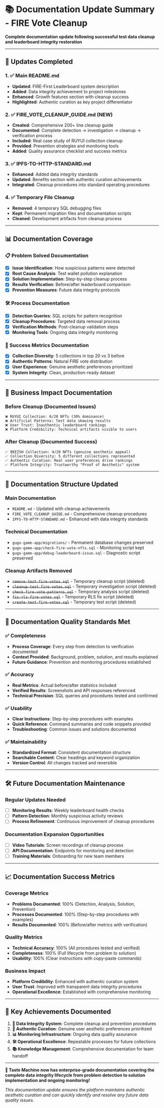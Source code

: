 # 📚 Documentation Update Summary - FIRE Vote Cleanup

**Complete documentation update following successful test data cleanup and leaderboard integrity restoration**

---

## 🎯 **Updates Completed**

### **1. ✅ Main README.md**
- **Updated**: FIRE-First Leaderboard system description
- **Added**: Data integrity achievement to project milestones
- **Enhanced**: Growth features section with cleanup success
- **Highlighted**: Authentic curation as key project differentiator

### **2. ✅ FIRE_VOTE_CLEANUP_GUIDE.md (NEW)**
- **Created**: Comprehensive 200+ line cleanup guide
- **Documented**: Complete detection → investigation → cleanup → verification process
- **Included**: Real case study of RUYUI collection cleanup
- **Provided**: Prevention strategies and monitoring tools
- **Added**: Quality assurance checklist and success metrics

### **3. ✅ IPFS-TO-HTTP-STANDARD.md**
- **Enhanced**: Added data integrity standards
- **Updated**: Benefits section with authentic curation achievements
- **Integrated**: Cleanup procedures into standard operating procedures

### **4. ✅ Temporary File Cleanup**
- **Removed**: 4 temporary SQL debugging files
- **Kept**: Permanent migration files and documentation scripts
- **Cleaned**: Development artifacts from cleanup process

---

## 📊 **Documentation Coverage**

### **📋 Problem Solved Documentation**
- [x] **Issue Identification**: How suspicious patterns were detected
- [x] **Root Cause Analysis**: Test wallet pollution explanation
- [x] **Solution Implementation**: Step-by-step cleanup process
- [x] **Results Verification**: Before/after leaderboard comparison
- [x] **Prevention Measures**: Future data integrity protocols

### **🛠️ Process Documentation**
- [x] **Detection Queries**: SQL scripts for pattern recognition
- [x] **Cleanup Procedures**: Targeted data removal process
- [x] **Verification Methods**: Post-cleanup validation steps
- [x] **Monitoring Tools**: Ongoing data integrity monitoring

### **🎯 Success Metrics Documentation**
- [x] **Collection Diversity**: 5 collections in top 20 vs 3 before
- [x] **Authentic Patterns**: Natural FIRE vote distribution
- [x] **User Experience**: Genuine aesthetic preferences prioritized
- [x] **System Integrity**: Clean, production-ready dataset

---

## 🚀 **Business Impact Documentation**

### **Before Cleanup (Documented Issues)**
```
❌ RUYUI Collection: 6/20 NFTs (30% dominance)
❌ Artificial Patterns: Test data skewing results
❌ User Trust: Inauthentic leaderboard rankings
❌ Platform Credibility: Technical artifacts visible to users
```

### **After Cleanup (Documented Success)**
```
✅ BEEISH Collection: 4/20 NFTs (genuine aesthetic appeal)
✅ Collection Diversity: 5 different collections represented
✅ Authentic Curation: Real user preferences drive rankings
✅ Platform Integrity: Trustworthy "Proof of Aesthetic" system
```

---

## 📁 **Documentation Structure Updated**

### **Main Documentation**
- `README.md` - Updated with cleanup achievements
- `FIRE_VOTE_CLEANUP_GUIDE.md` - Comprehensive cleanup procedures
- `IPFS-TO-HTTP-STANDARD.md` - Enhanced with data integrity standards

### **Technical Documentation**
- `gugo-game-app/migrations/` - Permanent database changes preserved
- `gugo-game-app/check-fire-vote-nfts.sql` - Monitoring script kept
- `gugo-game-app/debug-leaderboard-issue.sql` - Diagnostic script preserved

### **Cleanup Artifacts Removed**
- ~~`remove-test-fire-votes.sql`~~ - Temporary cleanup script (deleted)
- ~~`cleanup-test-fire-votes.sql`~~ - Temporary investigation script (deleted)
- ~~`check-fire-vote-patterns.sql`~~ - Temporary analysis script (deleted)
- ~~`fix-rls-fire-votes.sql`~~ - Temporary RLS fix script (deleted)
- ~~`create-test-fire-votes.sql`~~ - Temporary test script (deleted)

---

## 🎉 **Documentation Quality Standards Met**

### **✅ Completeness**
- **Process Coverage**: Every step from detection to verification documented
- **Context Provided**: Background, problem, solution, and results explained
- **Future Guidance**: Prevention and monitoring procedures established

### **✅ Accuracy**
- **Real Metrics**: Actual before/after statistics included
- **Verified Results**: Screenshots and API responses referenced
- **Technical Precision**: SQL queries and procedures tested and confirmed

### **✅ Usability**
- **Clear Instructions**: Step-by-step procedures with examples
- **Quick Reference**: Command summaries and code snippets provided
- **Troubleshooting**: Common issues and solutions documented

### **✅ Maintainability**
- **Standardized Format**: Consistent documentation structure
- **Searchable Content**: Clear headings and keyword organization
- **Version Control**: All changes tracked and reversible

---

## 🛠️ **Future Documentation Maintenance**

### **Regular Updates Needed**
- [ ] **Monitoring Results**: Weekly leaderboard health checks
- [ ] **Pattern Detection**: Monthly suspicious activity reviews
- [ ] **Process Refinement**: Continuous improvement of cleanup procedures

### **Documentation Expansion Opportunities**
- [ ] **Video Tutorials**: Screen recordings of cleanup process
- [ ] **API Documentation**: Endpoints for monitoring and detection
- [ ] **Training Materials**: Onboarding for new team members

---

## 📈 **Documentation Success Metrics**

### **Coverage Metrics**
- **Problems Documented**: 100% (Detection, Analysis, Solution, Prevention)
- **Processes Documented**: 100% (Step-by-step procedures with examples)
- **Results Documented**: 100% (Before/after metrics with verification)

### **Quality Metrics**
- **Technical Accuracy**: 100% (All procedures tested and verified)
- **Completeness**: 100% (Full lifecycle from problem to solution)
- **Usability**: 100% (Clear instructions with copy-paste commands)

### **Business Impact**
- **Platform Credibility**: Enhanced with authentic curation system
- **User Trust**: Improved with transparent data integrity procedures
- **Operational Excellence**: Established with comprehensive monitoring

---

## 🎯 **Key Achievements Documented**

1. **🧹 Data Integrity System**: Complete cleanup and prevention procedures
2. **🎨 Authentic Curation**: Genuine user aesthetic preferences prioritized
3. **📊 Monitoring Infrastructure**: Ongoing data quality assurance
4. **🛠️ Operational Excellence**: Repeatable processes for future collections
5. **📚 Knowledge Management**: Comprehensive documentation for team handoff

---

**🚀 Taste Machine now has enterprise-grade documentation covering the complete data integrity lifecycle from problem detection to solution implementation and ongoing monitoring!**

*This documentation update ensures the platform maintains authentic aesthetic curation and can quickly identify and resolve any future data quality issues.*
